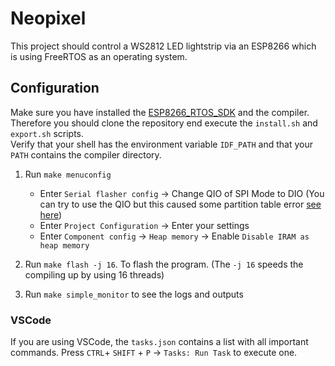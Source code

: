 # Neopixel
This project should control a WS2812 LED lightstrip via an ESP8266 which is using FreeRTOS as an operating system.

## Configuration
Make sure you have installed the [ESP8266_RTOS_SDK](https://github.com/espressif/ESP8266_RTOS_SDK) and the compiler.
Therefore you should clone the repository end execute the `install.sh` and `export.sh` scripts.  
Verify that your shell has the environment variable `IDF_PATH` and that your `PATH` contains the compiler directory.

1. Run `make menuconfig`
    - Enter `Serial flasher config` → Change QIO of SPI Mode to DIO (You can try to use the QIO but this caused some partition table error [see here](https://github.com/espressif/ESP8266_RTOS_SDK/issues/929))
    - Enter `Project Configuration` → Enter your settings
    - Enter `Component config` → `Heap memory` → Enable `Disable IRAM as heap memory`



2. Run `make flash -j 16`. To flash the program. (The `-j 16` speeds the compiling up by using 16 threads)
3. Run `make simple_monitor` to see the logs and outputs

### VSCode
If you are using VSCode, the `tasks.json` contains a list with all important commands. Press `CTRL`+ `SHIFT` + `P` → `Tasks: Run Task` to execute one.

